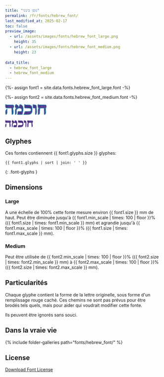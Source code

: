 ```yaml
---
title: "גופן בינוני"
permalink: /fr/fonts/hebrew_font/
last_modified_at: 2025-02-17
toc: false
preview_image:
  - url: /assets/images/fonts/hebrew_font_large.png
    height: 35
  - url: /assets/images/fonts/hebrew_font_medium.png
    height: 23

data_title:
  - hebrew_font_large
  - hebrew_font_medium
---
```

{%- assign font1 = site.data.fonts.hebrew_font_large.font -%}

{%- assign font2 = site.data.fonts.hebrew_font_medium.font -%}

<img 
     src="/assets/images/fonts/hebrew_font_large.png"
     alt="hebrew_font_large" height="35">

<img 
     src="/assets/images/fonts/hebrew_font_medium.png"
     alt="Emilio20" height="23">

## Glyphes

Ces fontes contiennent  {{ font1.glyphs.size }} glyphes:

```
{{ font1.glyphs | sort | join: ' ' }}
```
{: .font-glyphs }

## Dimensions

### Large

A une échelle de 100% cette fonte mesure environ {{ font1.size }} mm de haut.
Peut être diminuée jusqu'à  {{ font1.min_scale | times: 100 | floor }}% ({{ font1.size | times: font1.min_scale }} mm)
et agrandie jusqu'à  {{ font1.max_scale | times: 100 | floor }}% ({{ font1.size | times: font1.max_scale }} mm).

### Medium

Peut être utilisée  de  {{ font2.min_scale | times: 100 | floor }}% ({{ font2.size | times: font2.min_scale }} mm)
à {{ font2.max_scale | times: 100 | floor }}% ({{ font2.size | times: font2.max_scale }} mm). 

## Particularités

Chaque glyphe contient la forme de la lettre originelle, sous forme d'un remplissage rouge caché. 
Ces chemins ne sont pas prévus pour être brodés tels quels, mais pour aider qui voudrait modifier cette fonte. 

Ils peuvent être ignorés sans souci.

## Dans la vraie vie

{% include folder-galleries path="fonts/hebrew_font/" %}

## License

[Download Font License](https://github.com/inkstitch/inkstitch/tree/main/fonts/hebrew_font/LICENSE)
